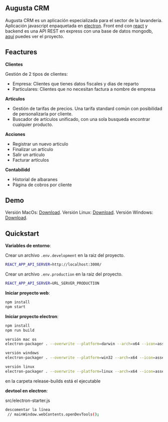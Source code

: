 ## Augusta CRM


Augusta CRM es un aplicación especializada para el sector de la lavandería. Aplicación javascript enpaquetada en [electron](https://github.com/electron/electron). Front end con [react](https://github.com/facebook/react) y backend es una API REST en express con una base de datos mongodb, [aquí](https://github.com/eibol87/api-augusta) puedes ver el proyecto.

## Feactures

__Clientes__

Gestión de 2 tipos de clientes:

- Empresa: Clientes que tienes datos fiscales y dias de reparto
- Particulares: Clientes que no necesitan factura a nombre de empresa

__Artículos__

- Gestión de tarifas de precios. Una tarifa standard común con posibilidad de personalizarla por cliente.
- Buscador de artículos unificado, con una sola busqueda encontrar cualquier producto.

__Acciones__

- Registrar un nuevo articulo
- Finalizar un artículo
- Salir un artículo
- Facturar artículos

__Contabilidd__

- Historial de albaranes
- Página de cobros por cliente



## Demo
Versión MacOs: [Download](
https://drive.google.com/file/d/1Wm5nKamgWN5vBMi13-1GZTHu0dqJeymH/view?usp=sharing
).
Versión Linux: [Download](
https://drive.google.com/file/d/1Wm5nKamgWN5vBMi13-1GZTHu0dqJeymH/view?usp=sharing
).
Versión Windows: [Download](
https://drive.google.com/file/d/1Wm5nKamgWN5vBMi13-1GZTHu0dqJeymH/view?usp=sharing
).


Quickstart
----------

__Variables de entorno__:

Crear un archivo `.env.development` en la raiz del proyecto.

```sh
REACT_APP_API_SERVER=http://localhost:3000/
```

Crear un archivo `.env.production` en la raiz del proyecto.

```sh
REACT_APP_API_SERVER=URL_SERVER_PRODUCTION
```

__Iniciar proyecto web__:


```sh
npm install
npm start
```

__Iniciar proyecto electron__:


```sh
npm install
npm run build

versión mac os
electron-packager . --overwrite --platform=darwin --arch=x64 --icon=assets/icons/mac/icon.icns --prune=false --out=release-builds

versión windows
electron-packager . --overwrite --platform=win32 --arch=x64 --icon=assets/icons/mac/icon.icns --prune=false --out=release-builds

versión linux
electron-packager . --overwrite --platform=linux --arch=x64 --icon=assets/icons/mac/icon.icns --prune=false --out=release-builds

```

en la carpeta release-builds está el ejecutable

__devtool en electron__:

src/electron-starter.js
```sh
descomentar la línea
 // mainWindow.webContents.openDevTools();

